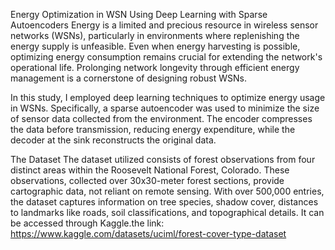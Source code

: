 
Energy Optimization in WSN Using Deep Learning with Sparse Autoencoders
Energy is a limited and precious resource in wireless sensor networks (WSNs), particularly in environments where replenishing the energy supply is unfeasible. Even when energy harvesting is possible, optimizing energy consumption remains crucial for extending the network's operational life. Prolonging network longevity through efficient energy management is a cornerstone of designing robust WSNs.

In this study, I employed deep learning techniques to optimize energy usage in WSNs. Specifically, a sparse autoencoder was used to minimize the size of sensor data collected from the environment. The encoder compresses the data before transmission, reducing energy expenditure, while the decoder at the sink reconstructs the original data.

The Dataset
The dataset utilized consists of forest observations from four distinct areas within the Roosevelt National Forest, Colorado. These observations, collected over 30x30-meter forest sections, provide cartographic data, not reliant on remote sensing. With over 500,000 entries, the dataset captures information on tree species, shadow cover, distances to landmarks like roads, soil classifications, and topographical details. It can be accessed through Kaggle.the link: https://www.kaggle.com/datasets/uciml/forest-cover-type-dataset
